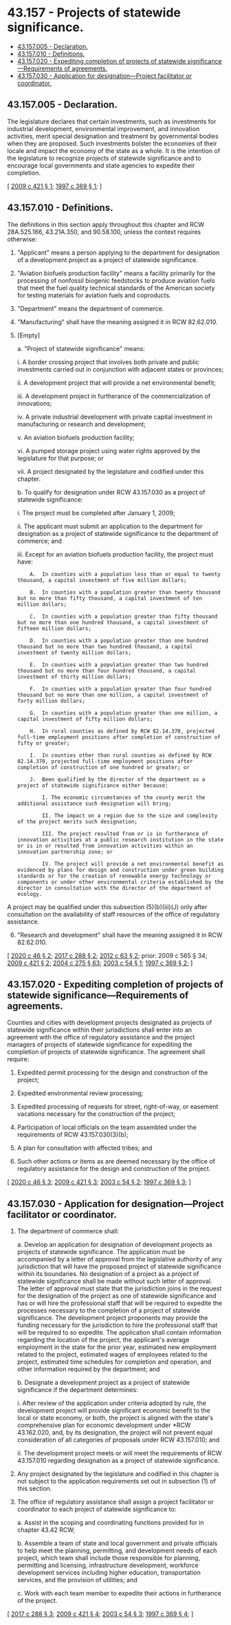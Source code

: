 # 43.157 - Projects of statewide significance.
* [43.157.005 - Declaration.](#43157005---declaration)
* [43.157.010 - Definitions.](#43157010---definitions)
* [43.157.020 - Expediting completion of projects of statewide significance—Requirements of agreements.](#43157020---expediting-completion-of-projects-of-statewide-significancerequirements-of-agreements)
* [43.157.030 - Application for designation—Project facilitator or coordinator.](#43157030---application-for-designationproject-facilitator-or-coordinator)
## 43.157.005 - Declaration.
The legislature declares that certain investments, such as investments for industrial development, environmental improvement, and innovation activities, merit special designation and treatment by governmental bodies when they are proposed. Such investments bolster the economies of their locale and impact the economy of the state as a whole. It is the intention of the legislature to recognize projects of statewide significance and to encourage local governments and state agencies to expedite their completion.

\[ [2009 c 421 § 1](https://lawfilesext.leg.wa.gov/biennium/2009-10/Pdf/Bills/Session%20Laws/Senate/5473-S.SL.pdf?cite=2009%20c%20421%20§%201); [1997 c 369 § 1](https://lawfilesext.leg.wa.gov/biennium/1997-98/Pdf/Bills/Session%20Laws/House/2170-S.SL.pdf?cite=1997%20c%20369%20§%201); \]

## 43.157.010 - Definitions.
The definitions in this section apply throughout this chapter and RCW 28A.525.166, 43.21A.350, and 90.58.100, unless the context requires otherwise:

1. "Applicant" means a person applying to the department for designation of a development project as a project of statewide significance.

2. "Aviation biofuels production facility" means a facility primarily for the processing of nonfossil biogenic feedstocks to produce aviation fuels that meet the fuel quality technical standards of the American society for testing materials for aviation fuels and coproducts.

3. "Department" means the department of commerce.

4. "Manufacturing" shall have the meaning assigned it in RCW 82.62.010.

5. [Empty]

   a. "Project of statewide significance" means:

      i. A border crossing project that involves both private and public investments carried out in conjunction with adjacent states or provinces;

      ii. A development project that will provide a net environmental benefit;

      iii. A development project in furtherance of the commercialization of innovations;

      iv. A private industrial development with private capital investment in manufacturing or research and development;

      v. An aviation biofuels production facility;

      vi. A pumped storage project using water rights approved by the legislature for that purpose; or

      vii. A project designated by the legislature and codified under this chapter.

   b. To qualify for designation under RCW 43.157.030 as a project of statewide significance:

      i. The project must be completed after January 1, 2009;

      ii. The applicant must submit an application to the department for designation as a project of statewide significance to the department of commerce; and

      iii. Except for an aviation biofuels production facility, the project must have:

           A.  In counties with a population less than or equal to twenty thousand, a capital investment of five million dollars;

           B.  In counties with a population greater than twenty thousand but no more than fifty thousand, a capital investment of ten million dollars;

           C.  In counties with a population greater than fifty thousand but no more than one hundred thousand, a capital investment of fifteen million dollars;

           D.  In counties with a population greater than one hundred thousand but no more than two hundred thousand, a capital investment of twenty million dollars;

           E.  In counties with a population greater than two hundred thousand but no more than four hundred thousand, a capital investment of thirty million dollars;

           F.  In counties with a population greater than four hundred thousand but no more than one million, a capital investment of forty million dollars;

           G.  In counties with a population greater than one million, a capital investment of fifty million dollars;

           H.  In rural counties as defined by RCW 82.14.370, projected full-time employment positions after completion of construction of fifty or greater;

           I.  In counties other than rural counties as defined by RCW 82.14.370, projected full-time employment positions after completion of construction of one hundred or greater; or

           J.  Been qualified by the director of the department as a project of statewide significance either because:

               I. The economic circumstances of the county merit the additional assistance such designation will bring;

               II. The impact on a region due to the size and complexity of the project merits such designation;

               III. The project resulted from or is in furtherance of innovation activities at a public research institution in the state or is in or resulted from innovation activities within an innovation partnership zone; or

               IV. The project will provide a net environmental benefit as evidenced by plans for design and construction under green building standards or for the creation of renewable energy technology or components or under other environmental criteria established by the director in consultation with the director of the department of ecology.

A project may be qualified under this subsection (5)(b)(iii)(J) only after consultation on the availability of staff resources of the office of regulatory assistance.

6. "Research and development" shall have the meaning assigned it in RCW 82.62.010.

\[ [2020 c 46 § 2](https://lawfilesext.leg.wa.gov/biennium/2019-20/Pdf/Bills/Session%20Laws/House/2819.SL.pdf?cite=2020%20c%2046%20§%202); [2017 c 288 § 2](https://lawfilesext.leg.wa.gov/biennium/2017-18/Pdf/Bills/Session%20Laws/Senate/5806-S.SL.pdf?cite=2017%20c%20288%20§%202); [2012 c 63 § 2](https://lawfilesext.leg.wa.gov/biennium/2011-12/Pdf/Bills/Session%20Laws/House/2422-S.SL.pdf?cite=2012%20c%2063%20§%202); prior:  2009 c 565 § 34; [2009 c 421 § 2](https://lawfilesext.leg.wa.gov/biennium/2009-10/Pdf/Bills/Session%20Laws/Senate/5473-S.SL.pdf?cite=2009%20c%20421%20§%202); [2004 c 275 § 63](https://lawfilesext.leg.wa.gov/biennium/2003-04/Pdf/Bills/Session%20Laws/House/3103-S.SL.pdf?cite=2004%20c%20275%20§%2063); [2003 c 54 § 1](https://lawfilesext.leg.wa.gov/biennium/2003-04/Pdf/Bills/Session%20Laws/Senate/5761-S.SL.pdf?cite=2003%20c%2054%20§%201); [1997 c 369 § 2](https://lawfilesext.leg.wa.gov/biennium/1997-98/Pdf/Bills/Session%20Laws/House/2170-S.SL.pdf?cite=1997%20c%20369%20§%202); \]

## 43.157.020 - Expediting completion of projects of statewide significance—Requirements of agreements.
Counties and cities with development projects designated as projects of statewide significance within their jurisdictions shall enter into an agreement with the office of regulatory assistance and the project managers of projects of statewide significance for expediting the completion of projects of statewide significance. The agreement shall require:

1. Expedited permit processing for the design and construction of the project;

2. Expedited environmental review processing;

3. Expedited processing of requests for street, right-of-way, or easement vacations necessary for the construction of the project;

4. Participation of local officials on the team assembled under the requirements of RCW 43.157.030(3)(b);

5. A plan for consultation with affected tribes; and

6. Such other actions or items as are deemed necessary by the office of regulatory assistance for the design and construction of the project.

\[ [2020 c 46 § 3](https://lawfilesext.leg.wa.gov/biennium/2019-20/Pdf/Bills/Session%20Laws/House/2819.SL.pdf?cite=2020%20c%2046%20§%203); [2009 c 421 § 3](https://lawfilesext.leg.wa.gov/biennium/2009-10/Pdf/Bills/Session%20Laws/Senate/5473-S.SL.pdf?cite=2009%20c%20421%20§%203); [2003 c 54 § 2](https://lawfilesext.leg.wa.gov/biennium/2003-04/Pdf/Bills/Session%20Laws/Senate/5761-S.SL.pdf?cite=2003%20c%2054%20§%202); [1997 c 369 § 3](https://lawfilesext.leg.wa.gov/biennium/1997-98/Pdf/Bills/Session%20Laws/House/2170-S.SL.pdf?cite=1997%20c%20369%20§%203); \]

## 43.157.030 - Application for designation—Project facilitator or coordinator.
1. The department of commerce shall:

   a. Develop an application for designation of development projects as projects of statewide significance. The application must be accompanied by a letter of approval from the legislative authority of any jurisdiction that will have the proposed project of statewide significance within its boundaries. No designation of a project as a project of statewide significance shall be made without such letter of approval. The letter of approval must state that the jurisdiction joins in the request for the designation of the project as one of statewide significance and has or will hire the professional staff that will be required to expedite the processes necessary to the completion of a project of statewide significance. The development project proponents may provide the funding necessary for the jurisdiction to hire the professional staff that will be required to so expedite. The application shall contain information regarding the location of the project, the applicant's average employment in the state for the prior year, estimated new employment related to the project, estimated wages of employees related to the project, estimated time schedules for completion and operation, and other information required by the department; and

   b. Designate a development project as a project of statewide significance if the department determines:

      i. After review of the application under criteria adopted by rule, the development project will provide significant economic benefit to the local or state economy, or both, the project is aligned with the state's comprehensive plan for economic development under *RCW 43.162.020, and, by its designation, the project will not prevent equal consideration of all categories of proposals under RCW 43.157.010; and

      ii. The development project meets or will meet the requirements of RCW 43.157.010 regarding designation as a project of statewide significance.

2. Any project designated by the legislature and codified in this chapter is not subject to the application requirements set out in subsection (1) of this section.

3. The office of regulatory assistance shall assign a project facilitator or coordinator to each project of statewide significance to:

   a. Assist in the scoping and coordinating functions provided for in chapter 43.42 RCW;

   b. Assemble a team of state and local government and private officials to help meet the planning, permitting, and development needs of each project, which team shall include those responsible for planning, permitting and licensing, infrastructure development, workforce development services including higher education, transportation services, and the provision of utilities; and

   c. Work with each team member to expedite their actions in furtherance of the project.

\[ [2017 c 288 § 3](https://lawfilesext.leg.wa.gov/biennium/2017-18/Pdf/Bills/Session%20Laws/Senate/5806-S.SL.pdf?cite=2017%20c%20288%20§%203); [2009 c 421 § 4](https://lawfilesext.leg.wa.gov/biennium/2009-10/Pdf/Bills/Session%20Laws/Senate/5473-S.SL.pdf?cite=2009%20c%20421%20§%204); [2003 c 54 § 3](https://lawfilesext.leg.wa.gov/biennium/2003-04/Pdf/Bills/Session%20Laws/Senate/5761-S.SL.pdf?cite=2003%20c%2054%20§%203); [1997 c 369 § 4](https://lawfilesext.leg.wa.gov/biennium/1997-98/Pdf/Bills/Session%20Laws/House/2170-S.SL.pdf?cite=1997%20c%20369%20§%204); \]

